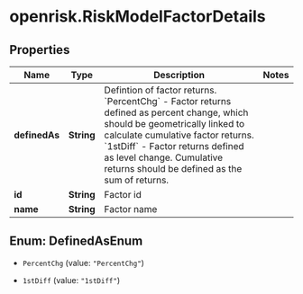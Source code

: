 # openrisk.RiskModelFactorDetails

## Properties

Name | Type | Description | Notes
------------ | ------------- | ------------- | -------------
**definedAs** | **String** | Defintion of factor returns. &#x60;PercentChg&#x60; - Factor returns defined as percent change, which should be geometrically linked to calculate cumulative factor returns. &#x60;1stDiff&#x60; - Factor returns defined as level change. Cumulative returns should be defined as the sum of returns. | 
**id** | **String** | Factor id | 
**name** | **String** | Factor name | 



## Enum: DefinedAsEnum


* `PercentChg` (value: `"PercentChg"`)

* `1stDiff` (value: `"1stDiff"`)





